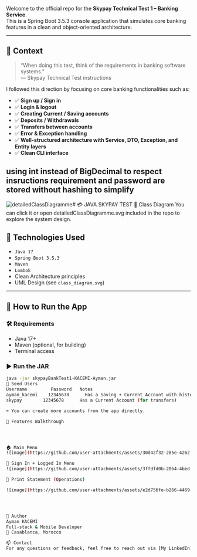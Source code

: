 Welcome to the official repo for the **Skypay Technical Test 1 – Banking Service**.  
This is a Spring Boot 3.5.3 console application that simulates core banking features in a clean and object-oriented architecture.

---

## 📌 Context

> “When doing this test, think of the requirements in banking software systems.”  
> — Skypay Technical Test instructions

I followed this direction by focusing on core banking functionalities such as:

- ✅ **Sign up / Sign in**
- ✅ **Login & logout**
- ✅ **Creating Current / Saving accounts**
- ✅ **Deposits / Withdrawals**
- ✅ **Transfers between accounts**
- ✅ **Error & Exception handling**
- ✅ **Well-structured architecture with Service, DTO, Exception, and Entity layers**
- ✅ **Clean CLI interface**

using int instead of BigDecimal to respect insructions requirement and password are stored without hashing to simplify
---

![detailedClassDiagramme](https://github.com/user-attachments/assets/6888416d-291c-4b18-a731-2061f32e3f36)# 💳 JAVA SKYPAY TEST
🧬 Class Diagram
You can click it or open detailedClassDiagramme.svg included in the repo to explore the system design.


## 🧠 Technologies Used

- `Java 17`
- `Spring Boot 3.5.3`
- `Maven`
- `Lombok`
- Clean Architecture principles
- UML Design (see `class_diagram.svg`)

---

## 📁 How to Run the App

### 🛠 Requirements

- Java 17+
- Maven (optional, for building)
- Terminal access

### ▶️ Run the JAR

```bash
java -jar skypayBankTest1-KACEMI-Ayman.jar
🧪 Seed Users
Username	     Password  	Notes
ayman_kacemi	12345678	  Has a Saving + Current Account with history
skypay	      12345678  	Has a Current Account (for transfers)

➡️ You can create more accounts from the app directly.

🧭 Features Walkthrough




🏠 Main Menu
![image](https://github.com/user-attachments/assets/30d42f32-285e-4262-b198-4a6b5925076e)

📝 Sign In + Logged In Menu
![image](https://github.com/user-attachments/assets/3ffdfd0b-2064-4bed-8a70-d239357e5657)

📄 Print Statement (Operations)

![image](https://github.com/user-attachments/assets/e2d756fe-b266-4469-8034-becf58910687)




🧔 Author
Ayman KACEMI
Full-stack & Mobile Developer
📍 Casablanca, Morocco

📫 Contact
For any questions or feedback, feel free to reach out via [My LinkedIn](https://www.linkedin.com/in/ayman-kacemi).
